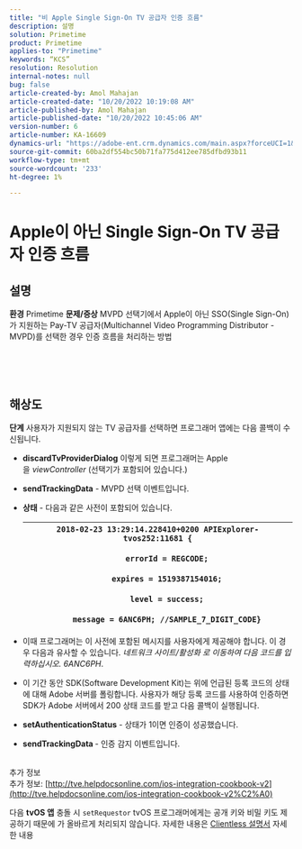 ```yaml
---
title: "비 Apple Single Sign-On TV 공급자 인증 흐름"
description: 설명
solution: Primetime
product: Primetime
applies-to: "Primetime"
keywords: “KCS”
resolution: Resolution
internal-notes: null
bug: false
article-created-by: Amol Mahajan
article-created-date: "10/20/2022 10:19:08 AM"
article-published-by: Amol Mahajan
article-published-date: "10/20/2022 10:45:06 AM"
version-number: 6
article-number: KA-16609
dynamics-url: "https://adobe-ent.crm.dynamics.com/main.aspx?forceUCI=1&pagetype=entityrecord&etn=knowledgearticle&id=abe863a1-6050-ed11-bba2-00224808664b"
source-git-commit: 60ba2df554bc50b71fa775d412ee785dfbd93b11
workflow-type: tm+mt
source-wordcount: '233'
ht-degree: 1%

---
```


# Apple이 아닌 Single Sign-On TV 공급자 인증 흐름

## 설명

<b>환경</b>
Primetime
<b>문제/증상</b>
MVPD 선택기에서 Apple이 아닌 SSO(Single Sign-On)가 지원하는 Pay-TV 공급자(Multichannel Video Programming Distributor - MVPD)를 선택한 경우 인증 흐름을 처리하는 방법


<br><br> <br>

## 해상도

<b>단계</b>
사용자가 지원되지 않는 TV 공급자를 선택하면 프로그래머 앱에는 다음 콜백이 수신됩니다.

- <b>discardTvProviderDialog</b> 이렇게 되면 프로그래머는 Apple을 *viewController* (선택기가 포함되어 있습니다.)
- <b>sendTrackingData</b> - MVPD 선택 이벤트입니다.
- <b>상태</b> - 다음과 같은 사전이 포함되어 있습니다.

   | `2018-02-23 13:29:14.228410+0200 APIExplorer-tvos252:11681 {`<br><br>`    errorId = REGCODE;`<br><br>`    expires = 1519387154016;`<br><br>`    level = success;`<br><br>`    message = 6ANC6PH; //SAMPLE_7_DIGIT_CODE}` |
   | --- |


- 이때 프로그래머는 이 사전에 포함된 메시지를 사용자에게 제공해야 합니다. 이 경우 다음과 유사할 수 있습니다. *네트워크 사이트/활성화 로 이동하여 다음 코드를 입력하십시오. 6ANC6PH*.
- 이 기간 동안 SDK(Software Development Kit)는 위에 언급된 등록 코드의 상태에 대해 Adobe 서버를 폴링합니다. 사용자가 해당 등록 코드를 사용하여 인증하면 SDK가 Adobe 서버에서 200 상태 코드를 받고 다음 콜백이 실행됩니다.


- <b>setAuthenticationStatus</b> - 상태가 1이면 인증이 성공했습니다.


- <b>sendTrackingData </b>- 인증 감지 이벤트입니다.

<br>추가 정보<br>
추가 정보: [http://tve.helpdocsonline.com/ios-integration-cookbook-v2](http://tve.helpdocsonline.com/ios-integration-cookbook-v2%C2%A0)

다음 <b>tvOS 앱</b> 충돌 시 `setRequestor` tvOS 프로그래머에게는 공개 키와 비밀 키도 제공하기 때문에 가 올바르게 처리되지 않습니다. 자세한 내용은 [Clientless 설명서](http://tve.helpdocsonline.com/clientless-integration-cookbook-v2$create_dev) 자세한 내용



